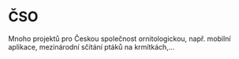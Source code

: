 # ČSO

Mnoho projektů pro Českou společnost ornitologickou, např. mobilní aplikace, mezinárodní sčítání ptáků na krmítkách,...
